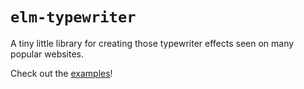# `elm-typewriter`

A tiny little library for creating those typewriter effects seen on many popular
websites.

Check out the [examples](https://mthadley.github.io/elm-typewriter)!
